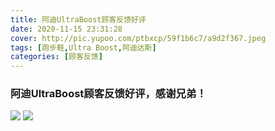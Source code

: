 ```yaml
---
title: 阿迪UltraBoost顾客反馈好评
date: 2020-11-15 23:31:28
cover: http://pic.yupoo.com/ptbxcp/59f1b6c7/a9d2f367.jpeg
tags: [跑步鞋,Ultra Boost,阿迪达斯]
categories: [顾客反馈]
---
```


###  阿迪UltraBoost顾客反馈好评，感谢兄弟！
![](http://pic.yupoo.com/ptbxcp/cb628b89/85d6aed2.jpeg)
![](http://pic.yupoo.com/ptbxcp/59f1b6c7/a9d2f367.jpeg)

